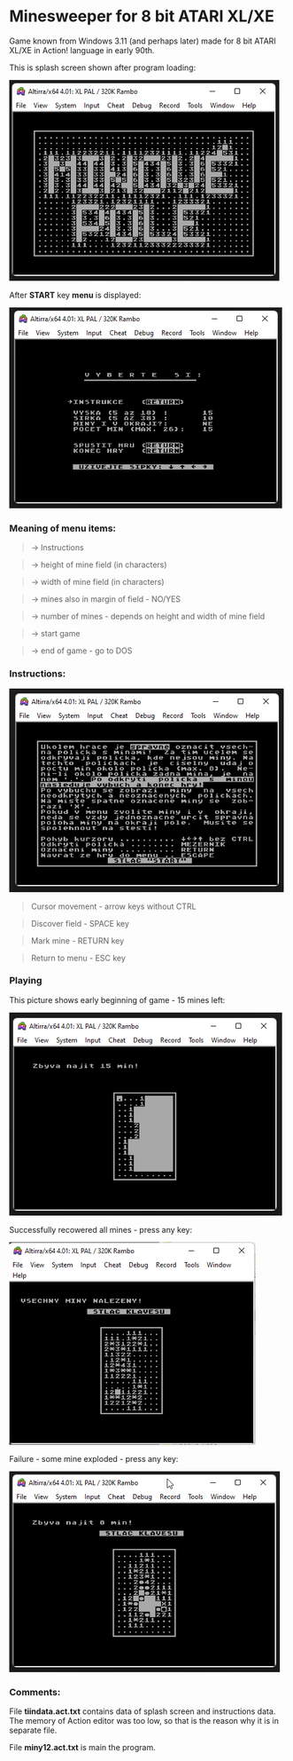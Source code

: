 # Minesweeper for 8 bit ATARI XL/XE
 
Game known from Windows 3.11 (and perhaps later) made for 8 bit ATARI XL/XE in Action! language in early 90th.

This is splash screen shown after program loading:

![Splash screen](splash.png)

After **START** key **menu** is displayed:

![Menu](menu.png)

### Meaning of menu items:

> -> Instructions

> -> height of mine field (in characters)

> -> width of mine field (in characters)

> -> mines also in margin of field - NO/YES

> -> number of mines - depends on height and width of mine field

> -> start game

> -> end of game - go to DOS


### Instructions:

![Instructions](instructions.png)

> Cursor movement - arrow keys without CTRL

> Discover field - SPACE key

> Mark mine - RETURN key

> Return to menu - ESC key


### Playing

This picture shows early beginning of game - 15 mines left:

![Playing](play.png)

Successfully recowered all mines - press any key:

![Success](success.png)

Failure - some mine exploded - press any key:

![Explosion](explosion.png)

### Comments:

File **tiindata.act.txt** contains data of splash screen and instructions data. The memory of Action editor was too low, so that is the reason why it is in separate file.

File **miny12.act.txt** is main the program.









